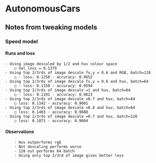 # AutonomousCars

## Notes from tweaking models

### Speed model
#### Runs and loss
	- Using image descaled by 1/2 and huv colour space
		○ Val_loss = 0.1379
	- Using top 2/3rds of image descale fx,y = 0.6 and RGB, batch=128
		○ - loss: 0.1258 - accuracy: 0.9652
	- Using top 2/3rds of image descale fx,y = 0.6 and huv, batch=64
		○ - loss: 0.1150 - accuracy: 0.9594
	- Using top 2/3rds of image descale =1 and huv, batch=64
		○ - loss: 0.1191 - accuracy: 0.9623
	- Using top 2/3rds of image descale =0.7 and huv, batch=64
		○ loss: 0.1142 - accuracy: 0.9601
	- Using top 2/3rds of image descale =0.8 and huv, batch=64
		○ loss: 0.1403 - accuracy: 0.9688
	- Using top 2/3rds of image descale =0.7 and huv, batch=128
		○ loss: 0.1071 - accuracy: 0.9604
#### Observations
		- Huv outperforms rgb
		- Not descaling performs worse
		- 128 out performs 64 batch
		- Using only top 2/3rd of image gives better loss



